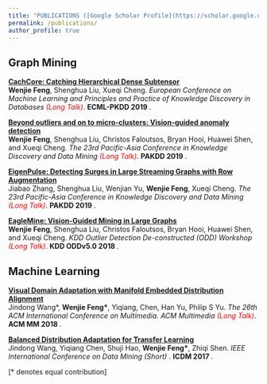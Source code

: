 ```yaml
---
title: "PUBLICATIONS ([Google Scholar Profile](https://scholar.google.com/citations?user=EV1kntYAAAAJ&hl=en))"
permalink: /publications/
author_profile: true
---
```



## Graph Mining

<b>[CachCore: Catching Hierarchical Dense Subtensor](http://wenchieh.github.io/publications/CATCHCORE)</b> <br>
<b>Wenjie Feng</b>, Shenghua Liu, Xueqi Cheng.
<i>European Conference on Machine Learning and Principles and Practice of Knowledge Discovery in Databases <span style="color:red">(Long Talk)</span></i>. <b> ECML-PKDD 2019 </b>.

<b>[Beyond outliers and on to micro-clusters: Vision-guided anomaly detection](http://wenchieh.github.io/publications/EAGLEMINE)</b> <br>
<b>Wenjie Feng</b>, Shenghua Liu, Christos Faloutsos, Bryan Hooi, Huawei Shen, and Xueqi Cheng.
<i>The 23rd Pacific-Asia Conference in Knowledge Discovery and Data Mining <span style="color:red">(Long Talk)</span></i>. <b> PAKDD 2019 </b>.

<b>[EigenPulse: Detecting Surges in Large Streaming Graphs with Row Augmentation](http://wenchieh.github.io/publications/EAGLEPULSE)</b> <br>
Jiabao Zhang, Shenghua Liu, Wenjian Yu, <b>Wenjie Feng</b>, Xueqi Cheng.
<i>The 23rd Pacific-Asia Conference in Knowledge Discovery and Data Mining <span style="color:red">(Long Talk)</span></i>. <b> PAKDD 2019 </b>.

<b>[EagleMine: Vision-Guided Mining in Large Graphs](http://wenchieh.github.io/publications/EAGLEMINE_ODD)</b> <br>
<b>Wenjie Feng</b>, Shenghua Liu, Christos Faloutsos, Bryan Hooi, Huawei Shen, and Xueqi Cheng.
<i>KDD Outlier Detection De-constructed (ODD) Workshop <span style="color:red">(Long Talk)</span></i>. <b> KDD ODDv5.0 2018 </b>.


## Machine Learning

<b>[Visual Domain Adaptation with Manifold Embedded Distribution Alignment](http://wenchieh.github.io/publications/MEDA)</b> <br>
Jindong Wang\*, <b>Wenjie Feng\*</b>, Yiqiang, Chen, Han Yu, Philip S Yu.
<i> The 26th ACM International Conference on Multimedia. ACM Multimedia <span style="color:red">(Long Talk)</span></i>. <b> ACM MM 2018 </b>.


<b>[Balanced Distribution Adaptation for Transfer Learning](http://wenchieh.github.io/publications/BDA)</b> <br>
Jindong Wang, Yiqiang Chen, Shuji Hao, <b>Wenjie Feng\*</b>, Zhiqi Shen.
<i>IEEE International Conference on Data Mining (Short) </i>. <b> ICDM 2017 </b>.


[\* denotes equal contribution]
